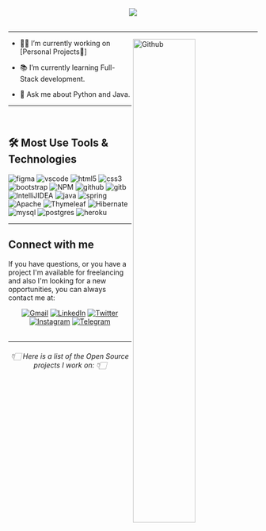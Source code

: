  
<div align="center"><img src="https://readme-typing-svg.herokuapp.com?font=Roboto+Condensed&size=35&center=true&width=600&lines=Hello+%F0%9F%91%8B;I'm+Samuel+Overs+Pelham;A+digital+nomad;Feel+free+to+look+around;And++reach+out+if+needed.."></div>

<br> 
 
---
<!-- Statistics -->
<a href="#"><img align="right" width="50%" alt="Github" src="https://github-readme-stats.vercel.app/api?username=Essohpee&theme=algolia&show_icons=true"/></a>


* 👨‍💻 I’m currently working on [Personal Projects🏻]

* 📚 I’m currently learning Full-Stack development.

* 💬 Ask me about Python and Java.

---
<br>

## 🛠️ Most Use Tools & Technologies
 
 <img alt="figma" src="https://img.shields.io/badge/figma-%23F24E1E.svg?style=for-the-badge&logo=figma&logoColor=white"/></a>
 <img alt="vscode" src="https://img.shields.io/badge/Visual%20Studio%20Code-0078d7.svg?style=for-the-badge&logo=visual-studio-code&logoColor=white"/></a>
 <img alt="html5" src="https://img.shields.io/badge/html5-%23E34F26.svg?style=for-the-badge&logo=html5&logoColor=white"/></a>
 <img alt="css3" src="https://img.shields.io/badge/css3-%231572B6.svg?style=for-the-badge&logo=css3&logoColor=white"/></a>
 <img alt="bootstrap" src="https://img.shields.io/badge/bootstrap-%23563D7C.svg?style=for-the-badge&logo=bootstrap&logoColor=white"/></a>
 <img alt="NPM" src="https://img.shields.io/badge/NPM-%23000000.svg?style=for-the-badge&logo=npm&logoColor=white"/></a>
 <img alt="github" src="https://img.shields.io/badge/github-%23121011.svg?style=for-the-badge&logo=github&logoColor=whit"/></a>
 <img alt="gitb" src="https://img.shields.io/badge/GIT-E44C30?style=for-the-badge&logo=git&logoColor=white"/></a>
 <img alt="IntelliJIDEA" src="https://img.shields.io/badge/IntelliJIDEA-000000.svg?style=for-the-badge&logo=intellij-idea&logoColor=white"/></a>
 <img alt="java" src="https://img.shields.io/badge/java-%23ED8B00.svg?style=for-the-badge&logo=java&logoColor=white"/></a>
 <img alt="spring" src="https://img.shields.io/badge/spring-%236DB33F.svg?style=for-the-badge&logo=spring&logoColor=white"/></a>
 <img alt="Apache" src="https://img.shields.io/badge/Apache%20Maven-C71A36?style=for-the-badge&logo=Apache%20Maven&logoColor=white"/></a>
 <img alt="Thymeleaf" src="https://img.shields.io/badge/Thymeleaf-%23005C0F.svg?style=for-the-badge&logo=Thymeleaf&logoColor=white"/></a>
 <img alt="Hibernate" src="https://img.shields.io/badge/Hibernate-59666C?style=for-the-badge&logo=Hibernate&logoColor=white"/></a>
 <img alt="mysql" src="https://img.shields.io/badge/mysql-%2300f.svg?style=for-the-badge&logo=mysql&logoColor=white"/></a>
 <img alt="postgres" src="https://img.shields.io/badge/postgres-%23316192.svg?style=for-the-badge&logo=postgresql&logoColor=white"/></a>
 <img alt="heroku" src="https://img.shields.io/badge/heroku-%23430098.svg?style=for-the-badge&logo=heroku&logoColor=white"/></a>
 
---

## Connect with me

If you have questions, or you have a project I'm available for freelancing and also I'm looking for a new opportunities,
you can always contact me at:

<!-- Social Links -->
<div align="center">
  <a href="mailto:pelham4lib.2018@gmail.com">
   <img alt="Gmail" src="https://img.shields.io/badge/Gmail-D14836?style=for-the-badge&logo=gmail&logoColor=white"/></a>
  
   <a href="https://www.linkedin.com/in/samuel-overs-pelham-933b65171/">
    <img alt="LinkedIn" src="https://img.shields.io/badge/linkedin-%230077B5.svg?style=for-the-badge&logo=linkedin&logoColor=white"/></a> 
   
  <a href="https://twitter.com/Sam33223914">
  <img alt="Twitter" src="https://img.shields.io/badge/twitter-%231DA1F2.svg?style=for-the-badge&logo=Twitter&logoColor=white"/></a> 
 
  <a href="https://ig.com">
   <img alt="Instagram" src="https://img.shields.io/badge/instagram-%23E4405F.svg?style=for-the-badge&logo=Instagram&logoColor=white"/></a>
 
  <a href="https://twitter.com/">
   <img alt="Telegram" src="https://img.shields.io/badge/Telegram-2CA5E0?style=for-the-badge&logo=telegram&logoColor=white"/></a> 
</div>


<h6 align="center"> </h6>

---

<h6 align="center">👇🏻 Here is a list of the Open Source projects I work on: 👇🏻</h6>
